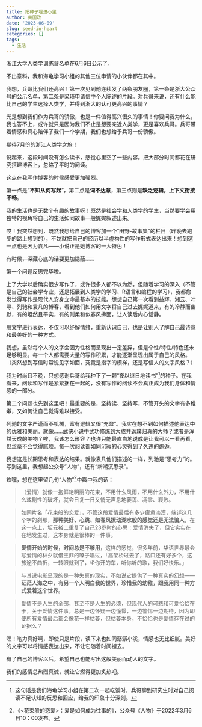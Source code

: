 ```yaml
---
title: 把种子埋进心里
author: 黄国政
date: '2023-06-09'
slug: seed-in-heart
categories: []
tags:
  - 生活
---
```


<!--more-->

浙江大学人类学训练营名单在6月6日公示了。

不出意料，我和海龟学习小组的其他三位申请的小伙伴都在其中。

我想，兵哥比我们还高兴！第一次见到他连续发了两条朋友圈，第一条是浙大公众号的公示名单，第二条是梁琦申请信中个人陈述的片段。对兵哥来说，还有什么能比自己的学生选择人类学，并得到浙大的认可更高兴的事情？

光是想到我们作为兵哥的骄傲，也是一件值得高兴很久的事情！你要问我为什么，我也答不上，或许就只是因为我们不止是想要亲近人类学，更是喜欢兵哥。兵哥带着情感和真心陪伴了我们一个学期，我们也想给予兵哥一份骄傲。

期待7月份的浙江人类学之旅！

说起来，这段时间没有怎么读书，感觉心里空了一些内容。把大部分时间都花在研究搭建博客上，忽略了平时的阅读。

这点在我写作博客的时候感受更加强烈。

第一点是“**不知从何写起**”，第二点是**词不达意**，第三点则是**缺乏逻辑，上下文衔接不畅**。

我的生活也是无数个有趣的故事呀！既然是社会学和人类学的学生，当然要学会用独特的视角将自己的生活如同故事一般娓娓叙述出来。

哎！我突然想到，既然我想给自己的博客加一个“田野-故事集”的栏目（昨晚去跑步的路上想到的），不妨就把自己的经历以半虚构性的写作形式表达出来！想到这一点也是因为袁凡——小说正是她博客的一大特色！

~~有时候，深藏心底的话要更加隐蔽……~~

第一个问题反思完毕啦。

上了大学以后确实很少写作了，或许很多人都不以为然，但随着学习的深入（不管是自己的社会学专业，还是拓展到人类学的学习、R语言和编程的学习），我都愈发觉得写作是现代人安身立命最基本的技能。想想自己第一次看到益辉、湘云、叶寻、列驰和袁凡的博客，看到他们如何用文字将自己过去娓娓道来，有的冷静而幽默，有的坦然且平实，有的则柔和似春风拂面，让人读后内心恬静。

用文字进行表达，不仅可以纾解情绪，重新认识自己，也是让别人了解自己最诗意和最美好的一种方式。

我想，虽然每个人的文字会因为性格而呈现出一定差异，但是个性/特性/特色还未足够明显。每一个人都需要大量的写作积累，才能逐渐呈现出属于自己的风格。（突然想到写信时常说见字如面，究竟是指字的模样，还是写信人的文字风格？）

我为时尚且不晚，只想感谢兵哥给我种下了一颗“夜以继日地读书”[^keep read]的种子。在我看来，阅读和写作是紧紧捆在一起的，没有写作的阅读不会真正成为我们身体和情感的一部分。

[^keep read]: 这句话是我们海龟学习小组在第二次一起吃饭时，兵哥聊到研究生时对自己阅读不足认知的反思和回应，给我的印象十分深刻。

第二个问题也先到这里吧！最重要的是，坚持读、坚持写，不管开头的文字有多稚嫩，又如何让自己觉得难以接受。

列驰的文字严谨而不机械，富有逻辑又很“充盈”。我实在想不到如何描述他表达中的优雅和美丽。就像……武侠小说中武功修炼到大成并返璞归真的大师？或者是浑然天成的美物？唉，我该怎么形容？也许只能最直白地说成是让我可以一看再看，但丝毫不会觉得腻烦。每一次阅读都如同沉寂的心灵得到了久违的邂逅。

我想这是长期思考和表达的结果。就像袁凡他们描述的一样，列驰是“思考力”的。写到这里，我想起公众号“人物”，还有“新潮沉思录”。

欸嘿，想在这里留几句“人物”[^love]中戳中我的话：

[^love]: 《<花束般的恋爱>：爱是如何成为往事的》，公众号《人物》于2022年3月6日10：00发布。

> （爱情）就像一抱鲜艳明丽的花束，不用什么风雨，不用什么外力，不用什么戏剧性的破坏，就会日复一日又悄无声息地萎蔫、凋零、衰败。

> 如同片名「花束般的恋爱」，不管这段爱情最后有多少疲惫淡漠，端详这几个字的刹那，**那种美好、心跳、如春风撩动湖水般的感觉还是无法骗人**，在这一点上，坂元裕二重复了自己23岁时的心思：爱情消失了，但它实实在在地发生过，这本身就是很棒的一件事。

> **爱情开始的时候，时间总是不够用**，这样的感觉，很多年前，华语世界最会写爱情的林夕就借王菲的嗓子唱过，「高架桥过去了，路口还有好多个，这旅途不曲折，一转眼就到了，坐你开的车，听你听的歌，我们好快乐。」

> 与其说电影呈现的是一种失真的现实，不如说它提供了一种真实的幻想——**茫茫人海之中，有另一个人明白我的世界，珍惜我的幼稚，跟我用同一种方式爱着这个世界**。

> 爱情不是人生的全部，甚至不是人生的必须，但现代人的可悲和可爱恰恰在于，关于爱情这件事，总是一边怀疑一边憧憬，一边警惕一边期待，因为即便所有爱情最后都会像花一样枯萎，但枯萎本身，不恰恰也是爱情存在过的证据么？

嘿！笔力真好啊，即使只是片段，读下来也如同潺潺小溪，情感也无比细腻。美好的文字可以将情感表达出来，不让它随着时间褪去。

有了自己的博客以后，希望自己也能写出这般美丽而动人的文字。

我们的感情总热烈真诚，就让它燃得更加炙热吧。

